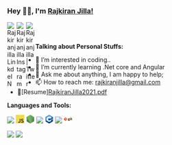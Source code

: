 ### Hey 👋🏽, I'm [Rajkiran Jilla!](https://Rajkiran77.github.io) 

<a href="https://www.linkedin.com/in/rajkiranjilla/">
  <img align="left" alt="Rajkiranjilla LinkdeIN" width="22px" src="https://cdn.jsdelivr.net/npm/simple-icons@v3/icons/linkedin.svg" />
</a>
<a href="https://www.instagram.com/raaj.__/">
  <img align="left" alt="Rajkiranjilla Instagram" width="22px" src="https://cdn.jsdelivr.net/npm/simple-icons@v3/icons/instagram.svg" />
</a>
<a href="https://twitter.com/RajkiranJilla/">
  <img align="left" alt="Rajkiranjilla | Twitter" width="22px" src="https://cdn.jsdelivr.net/npm/simple-icons@v3/icons/twitter.svg" />
</a>
<br />
<br />

**Talking about Personal Stuffs:**

- 👀 I’m interested in coding..
- 🌱 I’m currently learning .Net core and Angular
- 💬 Ask me about anything, I am happy to help;
- 📫 How to reach me: rajkiranjilla@gmail.com
- 📝[Resume][RajkiranJilla2021.pdf](https://github.com/Rajkiran77/Rajkiran77/files/6719538/RajkiranJilla2021.pdf)

**Languages and Tools:**  

<code><img height="20" src="https://upload.wikimedia.org/wikipedia/commons/thumb/1/10/CSS3_and_HTML5_logos_and_wordmarks.svg/791px-CSS3_and_HTML5_logos_and_wordmarks.svg.png"></code>
<code><img height="20" src="https://raw.githubusercontent.com/github/explore/80688e429a7d4ef2fca1e82350fe8e3517d3494d/topics/javascript/javascript.png"></code>
<code><img height="20" src="https://raw.githubusercontent.com/github/explore/80688e429a7d4ef2fca1e82350fe8e3517d3494d/topics/nodejs/nodejs.png"></code>
<code><img height="20" src="https://user-images.githubusercontent.com/65813045/123501497-ffb31e80-d662-11eb-941c-14a6f0e95d47.png"></code>
<code><img height="20" src="https://raw.githubusercontent.com/github/explore/80688e429a7d4ef2fca1e82350fe8e3517d3494d/topics/cpp/cpp.png"></code>
<code><img height="20" src="https://user-images.githubusercontent.com/65813045/123501146-77cc1500-d660-11eb-911b-534eea570e52.png"></code>
<code><img height="20" src="https://raw.githubusercontent.com/github/explore/80688e429a7d4ef2fca1e82350fe8e3517d3494d/topics/git/git.png"></code>


<code><img height="20" src="https://user-images.githubusercontent.com/65813045/123501531-32f5ad80-d663-11eb-8c26-419e8c75bde4.png"></code>
<code><img height="20" src="https://user-images.githubusercontent.com/65813045/123501545-54ef3000-d663-11eb-82db-1166d67a5ca5.png"></code>



<!---
Rajkiran77/Rajkiran77 is a ✨ special ✨ repository because its `README.md` (this file) appears on your GitHub profile.
You can click the Preview link to take a look at your changes.
--->
